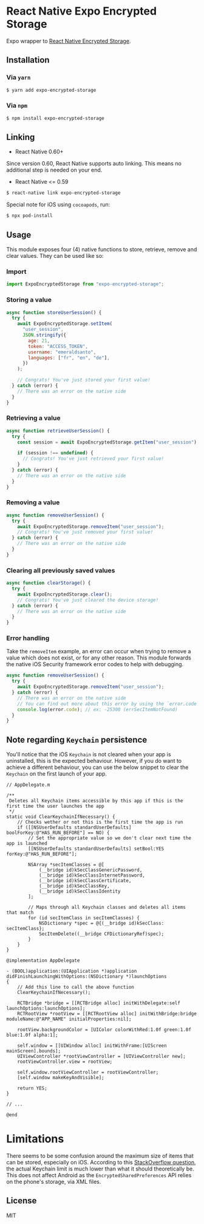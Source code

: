 # React Native Expo Encrypted Storage

Expo wrapper to [React Native Encrypted Storage](https://github.com/emeraldsanto/react-native-encrypted-storage).

## Installation

### Via `yarn`

```bash
$ yarn add expo-encrypted-storage
```

### Via `npm`

```bash
$ npm install expo-encrypted-storage
```

## Linking

- React Native 0.60+

Since version 0.60, React Native supports auto linking. This means no additional step is needed on your end.

- React Native <= 0.59

```bash
$ react-native link expo-encrypted-storage
```

Special note for iOS using `cocoapods`, run:

```bash
$ npx pod-install
```

## Usage

This module exposes four (4) native functions to store, retrieve, remove and clear values. They can be used like so:

### Import

```js
import ExpoEncryptedStorage from "expo-encrypted-storage";
```

### Storing a value

```js
async function storeUserSession() {
  try {
    await ExpoEncryptedStorage.setItem(
      "user_session",
      JSON.stringify({
        age: 21,
        token: "ACCESS_TOKEN",
        username: "emeraldsanto",
        languages: ["fr", "en", "de"],
      })
    );

    // Congrats! You've just stored your first value!
  } catch (error) {
    // There was an error on the native side
  }
}
```

### Retrieving a value

```js
async function retrieveUserSession() {
  try {
    const session = await ExpoEncryptedStorage.getItem("user_session");

    if (session !== undefined) {
      // Congrats! You've just retrieved your first value!
    }
  } catch (error) {
    // There was an error on the native side
  }
}
```

### Removing a value

```js
async function removeUserSession() {
  try {
    await ExpoEncryptedStorage.removeItem("user_session");
    // Congrats! You've just removed your first value!
  } catch (error) {
    // There was an error on the native side
  }
}
```

### Clearing all previously saved values

```js
async function clearStorage() {
  try {
    await ExpoEncryptedStorage.clear();
    // Congrats! You've just cleared the device storage!
  } catch (error) {
    // There was an error on the native side
  }
}
```

### Error handling

Take the `removeItem` example, an error can occur when trying to remove a value which does not exist, or for any other reason. This module forwards the native iOS Security framework error codes to help with debugging.

```js
async function removeUserSession() {
  try {
    await ExpoEncryptedStorage.removeItem("user_session");
  } catch (error) {
    // There was an error on the native side
    // You can find out more about this error by using the `error.code` property
    console.log(error.code); // ex: -25300 (errSecItemNotFound)
  }
}
```

## Note regarding `Keychain` persistence

You'll notice that the iOS `Keychain` is not cleared when your app is uninstalled, this is the expected behaviour. However, if you do want to achieve a different behaviour, you can use the below snippet to clear the `Keychain` on the first launch of your app.

```objc
// AppDelegate.m

/**
 Deletes all Keychain items accessible by this app if this is the first time the user launches the app
 */
static void ClearKeychainIfNecessary() {
    // Checks wether or not this is the first time the app is run
    if ([[NSUserDefaults standardUserDefaults] boolForKey:@"HAS_RUN_BEFORE"] == NO) {
        // Set the appropriate value so we don't clear next time the app is launched
        [[NSUserDefaults standardUserDefaults] setBool:YES forKey:@"HAS_RUN_BEFORE"];

        NSArray *secItemClasses = @[
            (__bridge id)kSecClassGenericPassword,
            (__bridge id)kSecClassInternetPassword,
            (__bridge id)kSecClassCertificate,
            (__bridge id)kSecClassKey,
            (__bridge id)kSecClassIdentity
        ];

        // Maps through all Keychain classes and deletes all items that match
        for (id secItemClass in secItemClasses) {
            NSDictionary *spec = @{(__bridge id)kSecClass: secItemClass};
            SecItemDelete((__bridge CFDictionaryRef)spec);
        }
    }
}

@implementation AppDelegate

- (BOOL)application:(UIApplication *)application didFinishLaunchingWithOptions:(NSDictionary *)launchOptions
{
    // Add this line to call the above function
    ClearKeychainIfNecessary();

    RCTBridge *bridge = [[RCTBridge alloc] initWithDelegate:self launchOptions:launchOptions];
    RCTRootView *rootView = [[RCTRootView alloc] initWithBridge:bridge moduleName:@"APP_NAME" initialProperties:nil];

    rootView.backgroundColor = [UIColor colorWithRed:1.0f green:1.0f blue:1.0f alpha:1];

    self.window = [[UIWindow alloc] initWithFrame:[UIScreen mainScreen].bounds];
    UIViewController *rootViewController = [UIViewController new];
    rootViewController.view = rootView;

    self.window.rootViewController = rootViewController;
    [self.window makeKeyAndVisible];

    return YES;
}

// ...

@end
```

# Limitations

There seems to be some confusion around the maximum size of items that can be stored, especially on iOS. According to this [StackOverflow question](https://stackoverflow.com/questions/13488793/is-there-any-length-limit-of-string-stored-in-keychain), the actual Keychain limit is much lower than what it should theoretically be. This does not affect Android as the `EncryptedSharedPreferences` API relies on the phone's storage, via XML files.

## License

MIT
